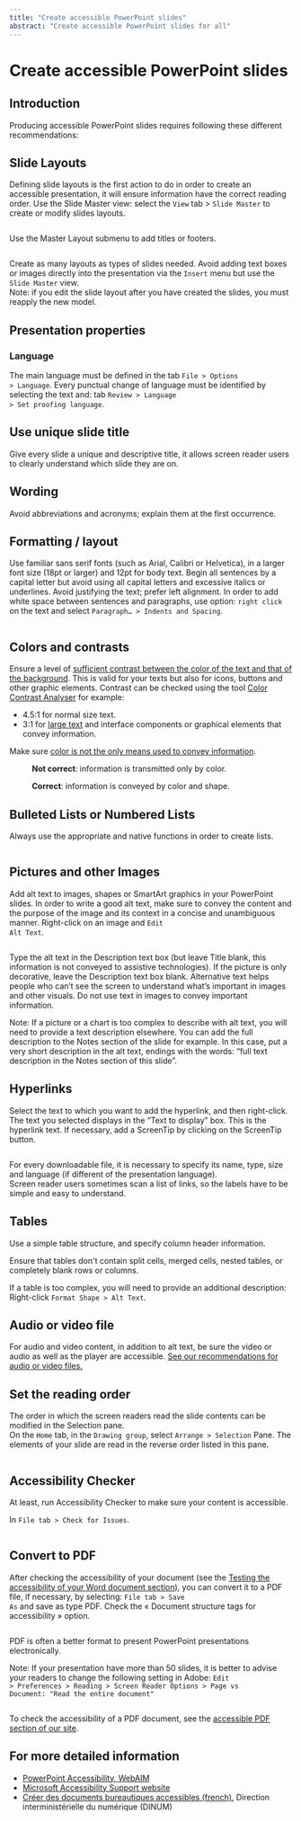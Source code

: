 ```yaml
---
title: "Create accessible PowerPoint slides"
abstract: "Create accessible PowerPoint slides for all"
---
```


# Create accessible PowerPoint slides

## Introduction

Producing accessible PowerPoint slides requires following these different recommendations:

## Slide Layouts

Defining slide layouts is the first action to do in order to create an accessible presentation, it will ensure information have the correct reading order.
Use the Slide Master view: select the <code>View</code> tab > <code>Slide Master</code> to create or modify slides layouts. 

<img class="center" src="/en/content-and-communication/images/screen1.png" alt=""/>

Use the Master Layout submenu to add titles or footers.

<img class="center" src="/en/content-and-communication/images/screen2.png" alt=""/>

Create as many layouts as types of slides needed.
Avoid adding text boxes or images directly into the presentation via the <code>Insert</code> menu but use the <code>Slide Master</code> view.  
Note: if you edit the slide layout after you have created the slides, you must reapply the new model.

## Presentation properties

### Language

The main language must be defined in the tab <code>File > Options > Language</code>.
Every punctual change of language must be identified by selecting the text and: tab <code>Review > Language > Set proofing language</code>.

## Use unique slide title
Give every slide a unique and descriptive title, it allows screen reader users to clearly understand which slide they are on.

## Wording
Avoid abbreviations and acronyms; explain them at the first occurrence.

## Formatting / layout
Use familiar sans serif fonts (such as Arial, Calibri or Helvetica), in a larger font size (18pt or larger) and 12pt for body text.
Begin all sentences by a capital letter but avoid using all capital letters and excessive italics or underlines.
Avoid justifying the text; prefer left alignment.
In order to add white space between sentences and paragraphs, use option: <code>right click</code> on the text and select <code>Paragraph… > Indents and Spacing</code>.

<img class="center" src="/en/content-and-communication/images/screen4.png" alt=""/>

## Colors and contrasts

Ensure a level of [sufficient contrast between the color of the text and that of the background](/en/web/design/colors-and-contrasts/#make-sure-there-is-enough-contrast-between-font-and-background-colors). This is valid for your texts but also for icons, buttons and other graphic elements. Contrast can be checked using the tool [Color Contrast Analyser](https://www.paciellogroup.com/resources/contrastanalyser/) for example:
* 4.5:1 for normal size text.
* 3:1 for [large text](/en/glossary/#large-text) and interface components or graphical elements that convey information.

Make sure [color is not the only means used to convey information](/en/web/design/colors-and-contrasts/#do-not-use-colour-or-sensory-characteristics-as-the-unique-source-of-information).

<figure>
  <img src="/en/content-and-communication/images/color1.png" alt=""/>  
  <figcaption><strong>Not correct</strong>: information is transmitted only by color.</figcaption>
</figure>

<figure>
  <img src="/en/content-and-communication/images/color2.png" alt=""/>
  <figcaption><strong>Correct</strong>: information is conveyed by color and shape.</figcaption>
</figure>

## Bulleted Lists or Numbered Lists
Always use the appropriate and native functions in order to create lists.

<img class="center" src="/en/content-and-communication/images/images/screen5.png" alt=""/>

## Pictures and other Images

Add alt text to images, shapes or SmartArt graphics in your PowerPoint slides.
In order to write a good alt text, make sure to convey the content and the purpose of the image and its context in a concise and unambiguous manner.
Right-click on an image and <code>Edit Alt Text</code>.

<img class="center" src="/en/content-and-communication/images/screen6.png" alt=""/>

Type the alt text in the Description text box (but leave Title blank, this information is not conveyed to assistive technologies).
If the picture is only decorative, leave the Description text box blank.
Alternative text helps people who can’t see the screen to understand what’s important in images and other visuals.
Do not use text in images to convey important information.  

Note: If a picture or a chart is too complex to describe with alt text, you will need to provide a text description elsewhere. You can add the full description to the Notes section of the slide for example. In this case, put a very short description in the alt text, endings with the words: “full text description in the Notes section of this slide”.

## Hyperlinks
Select the text to which you want to add the hyperlink, and then right-click.
The text you selected displays in the “Text to display” box. This is the hyperlink text.
If necessary, add a ScreenTip by clicking on the ScreenTip button.  

<img class="center" src="/en/content-and-communication/images/screen11.png" alt=""/>

For every downloadable file, it is necessary to specify its name, type, size and language (if different of the presentation language).  
Screen reader users sometimes scan a list of links, so the labels have to be simple and easy to understand. 

## Tables

Use a simple table structure, and specify column header information.

Ensure that tables don't contain split cells, merged cells, nested tables, or completely blank rows or columns.

If a table is too complex, you will need to provide an additional description: Right-click <code>Format Shape > Alt Text</code>.

## Audio or video file
For audio and video content, in addition to alt text, be sure the video or audio as well as the player are accessible.
<a href="/en/content-and-communication/animated-components/">See our recommendations for audio or video files.</a>

## Set the reading order
The order in which the screen readers read the slide contents can be modified in the Selection pane.  
On the <code>Home</code> tab, in the <code>Drawing group</code>, select <code>Arrange > Selection</code> Pane.
The elements of your slide are read in the reverse order listed in this pane.

<img class="center" src="/en/content-and-communication/images/screen7.png" alt=""/>

## Accessibility Checker
At least, run Accessibility Checker to make sure your content is accessible.  

In <code>File tab > Check for Issues</code>.

<img class="center" src="/en/content-and-communication/images/screen8.png" alt=""/>

## Convert to PDF

After checking the accessibility of your document (see the <a href="/en/content-and-communication/powerpoint/test/">Testing the accessibility of your Word document section</a>), you can convert it to a PDF file, if necessary, by selecting: <code>File tab > Save As</code> and save as type PDF.
Check the « Document structure tags for accessibility » option.

<img src="/en/content-and-communication/images/screen9.png" alt=""/>

PDF is often a better format to present PowerPoint presentations electronically.  

Note:  If your presentation have more than 50 slides, it is better to advise your readers to change the following setting in Adobe:
<code>Edit > Preferences > Reading > Screen Reader Options > Page vs Document: "Read the entire document"</code>

<img src="/en/content-and-communication/images/screen10.png" alt=""/>

To check the accessibility of a PDF document, see the <a href="/en/content-and-communication/pdf/">accessible PDF section of our site</a>.

## For more detailed information
- [PowerPoint Accessibility, WebAIM](https://webaim.org/techniques/powerpoint/)
- [Microsoft Accessibility Support website](https://support.office.com/en-us/article/Make-your-PowerPoint-presentations-accessible-6f7772b2-2f33-4bd2-8ca7-dae3b2b3ef25)
- <a href="https://disic.github.io/guides-documents_bureautiques_accessibles/html/" hreflang="fr" lang="fr">Créer des documents bureautiques accessibles (french)</a>, Direction interministérielle du numérique (DINUM) 
